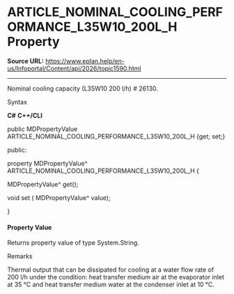 # ARTICLE_NOMINAL_COOLING_PERFORMANCE_L35W10_200L_H Property

**Source URL:** https://www.eplan.help/en-us/Infoportal/Content/api/2026/topic1590.html

---

Nominal cooling capacity (L35W10 200 l/h) # 26130.

Syntax

**C#**
**C++/CLI**


public MDPropertyValue ARTICLE_NOMINAL_COOLING_PERFORMANCE_L35W10_200L_H {get; set;}

public:

property MDPropertyValue^ ARTICLE_NOMINAL_COOLING_PERFORMANCE_L35W10_200L_H {

   MDPropertyValue^ get();

   void set (    MDPropertyValue^ value);

}


#### Property Value

Returns property value of type System.String.

Remarks

Thermal output that can be dissipated for cooling at a water flow rate of 200 l/h under the condition: heat transfer medium air at the evaporator inlet at 35 °C and heat transfer medium water at the condenser inlet at 10 °C.
